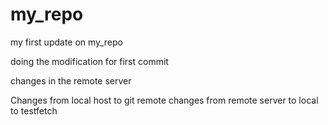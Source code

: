 # my_repo

my first update on my_repo

doing the modification for first commit 

changes in the remote server 

Changes from local host to git remote
changes from remote server to local to testfetch 
